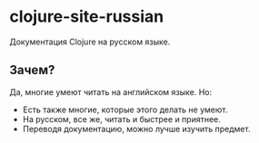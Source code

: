 clojure-site-russian
====================

Документация Clojure на русском языке.

Зачем?
------

Да, многие умеют читать на английском языке. Но:

- Есть также многие, которые этого делать не умеют.
- На русском, все же, читать и быстрее и приятнее.
- Переводя документацию, можно лучше изучить предмет.
